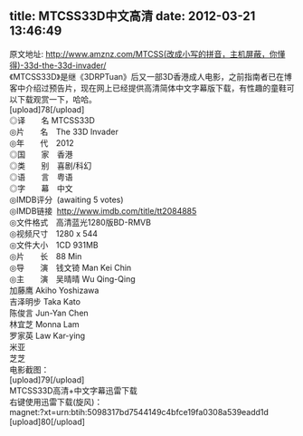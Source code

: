 title: MTCSS33D中文高清
date: 2012-03-21 13:46:49
---

原文地址: http://www.amznz.com/MTCSS(改成小写的拼音，主机屏蔽，你懂得)-33d-the-33d-invader/<br />
《MTCSS33D》是继《3DRPTuan》后又一部3D香港成人电影，之前指南者已在博客中介绍过预告片，现在网上已经提供高清简体中文字幕版下载，有性趣的童鞋可以下载观赏一下，哈哈。<br />
[upload]78[/upload]<br />
◎译　　名 MTCSS33D<br />
◎片　　名　The 33D Invader<br />
◎年　　代　2012<br />
◎国　　家　香港<br />
◎类　　别　喜剧/科幻<br />
◎语　　言　粤语<br />
◎字　　幕　中文<br />
◎IMDB评分&nbsp; (awaiting 5 votes)<br />
◎IMDB链接&nbsp; http://www.imdb.com/title/tt2084885<br />
◎文件格式　高清蓝光1280版BD-RMVB<br />
◎视频尺寸　1280 x 544<br />
◎文件大小　1CD 931MB<br />
◎片　　长　88 Min<br />
◎导　　演　钱文锜 Man Kei Chin<br />
◎主　　演　吴晴晴 Wu Qing-Qing<br />
加藤鹰 Akiho Yoshizawa<br />
吉泽明步 Taka Kato<br />
陈俊言 Jun-Yan Chen<br />
林宜芝 Monna Lam<br />
罗家英 Law Kar-ying<br />
米亚<br />
芝芝<br />
电影截图：<br />
[upload]79[/upload]<br />
MTCSS33D高清+中文字幕迅雷下载<br />
右键使用迅雷下载(旋风)：<br />
magnet:?xt=urn:btih:5098317bd7544149c4bfce19fa0308a539eadd1d<br />
[upload]80[/upload]<br />